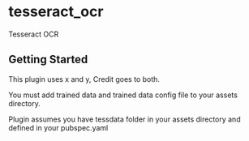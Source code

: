 # tesseract_ocr

Tesseract OCR

## Getting Started

This plugin uses x and y, Credit goes to both.

You must add trained data and trained data config file to your assets directory.

Plugin assumes you have tessdata folder in your assets directory and defined in your pubspec.yaml 

